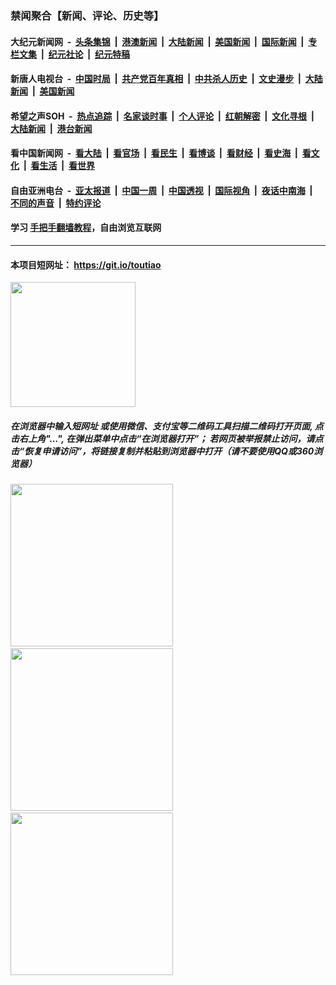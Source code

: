 ### 禁闻聚合【新闻、评论、历史等】

#### 大纪元新闻网 &nbsp;-&nbsp; [头条集锦](indexes/E头条集锦.md?t=02170722) &nbsp;|&nbsp; [港澳新闻](indexes/E港澳新闻.md?t=02170722)  &nbsp;|&nbsp; [大陆新闻](indexes/E大陆新闻.md?t=02170722) &nbsp;|&nbsp; [美国新闻](indexes/E美国新闻.md?t=02170722) &nbsp;|&nbsp; [国际新闻](indexes/E国际新闻.md?t=02170722) &nbsp;|&nbsp; [专栏文集](indexes/E专栏文集.md?t=02170722) &nbsp;|&nbsp; [纪元社论](indexes/E纪元社论.md?t=02170722) &nbsp;|&nbsp; [纪元特稿](indexes/E纪元特稿.md?t=02170722) 

#### 新唐人电视台 &nbsp;-&nbsp; [中国时局](indexes/N中国时局.md?t=02170722) &nbsp;|&nbsp; [共产党百年真相](indexes/N共产党百年真相.md?t=02170722) &nbsp;|&nbsp; [中共杀人历史](indexes/N中共杀人历史.md?t=02170722) &nbsp;|&nbsp; [文史漫步](indexes/N文史漫步.md?t=02170722) &nbsp;|&nbsp; [大陆新闻](indexes/N大陆新闻.md?t=02170722) &nbsp;|&nbsp; [美国新闻](indexes/N美国新闻.md?t=02170722)

#### 希望之声SOH &nbsp;-&nbsp; [热点追踪](indexes/H热点追踪.md?t=02170722) &nbsp;|&nbsp; [名家谈时事](indexes/H名家谈时事.md?t=02170722) &nbsp;|&nbsp; [个人评论](indexes/H个人评论.md?t=02170722)  &nbsp;|&nbsp; [红朝解密](indexes/H红朝解密.md?t=02170722) &nbsp;|&nbsp; [文化寻根](indexes/H文化寻根.md?t=02170722) &nbsp;|&nbsp; [大陆新闻](indexes/H大陆新闻.md?t=02170722) &nbsp;|&nbsp; [港台新闻](indexes/H港台新闻.md?t=02170722)

#### 看中国新闻网 &nbsp;-&nbsp; [看大陆](indexes/S看大陆.md?t=02170722) &nbsp;|&nbsp; [看官场](indexes/S看官场.md?t=02170722) &nbsp;|&nbsp; [看民生](indexes/S看民生.md?t=02170722)  &nbsp;|&nbsp; [看博谈](indexes/S看博谈.md?t=02170722) &nbsp;|&nbsp; [看财经](indexes/S看财经.md?t=02170722) &nbsp;|&nbsp; [看史海](indexes/S看史海.md?t=02170722) &nbsp;|&nbsp; [看文化](indexes/S看文化.md?t=02170722) &nbsp;|&nbsp; [看生活](indexes/S看生活.md?t=02170722) &nbsp;|&nbsp; [看世界](indexes/S看世界.md?t=02170722)

#### 自由亚洲电台 &nbsp;-&nbsp; [亚太报道](indexes/R亚太报道.md?t=02170722) &nbsp;|&nbsp; [中国一周](indexes/R中国一周.md?t=02170722) &nbsp;|&nbsp; [中国透视](indexes/R中国透视.md?t=02170722)  &nbsp;|&nbsp; [国际视角](indexes/R国际视角.md?t=02170722) &nbsp;|&nbsp; [夜话中南海](indexes/R夜话中南海.md?t=02170722) &nbsp;|&nbsp; [不同的声音](indexes/R不同的声音.md?t=02170722) &nbsp;|&nbsp; [特约评论](indexes/R特约评论.md?t=02170722)

#### 学习 [手把手翻墙教程](https://github.com/gfw-breaker/guides/wiki)，自由浏览互联网

----

#### 本项目短网址： https://git.io/toutiao
<img src="https://raw.githubusercontent.com/gfw-breaker/banned-news/master/scripts/img/qr.png" width="200px"/>  

##### 在浏览器中输入短网址 或使用微信、支付宝等二维码工具扫描二维码打开页面, 点击右上角"...", 在弹出菜单中点击“在浏览器打开”； 若网页被举报禁止访问，请点击“恢复申请访问”，将链接复制并粘贴到浏览器中打开（请不要使用QQ或360浏览器）

<img src="https://raw.githubusercontent.com/gfw-breaker/banned-news/master/scripts/img/1.png" width="260px"/> &nbsp; <img src="https://raw.githubusercontent.com/gfw-breaker/banned-news/master/scripts/img/2.png" width="260px"/> &nbsp; <img src="https://raw.githubusercontent.com/gfw-breaker/banned-news/master/scripts/img/3.png" width="260px"/>
